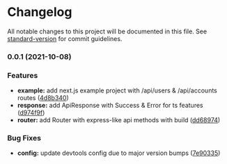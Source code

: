 # Changelog

All notable changes to this project will be documented in this file. See [standard-version](https://github.com/conventional-changelog/standard-version) for commit guidelines.

### 0.0.1 (2021-10-08)


### Features

* **example:** add next.js example project with /api/users & /api/accounts routes ([4d8b340](https://github.com/Howard86/next-api-handler/commit/4d8b340706bff5f915fb59fe3528a9d1385ce1b8))
* **response:** add ApiResponse with Success & Error for ts features ([d974f9f](https://github.com/Howard86/next-api-handler/commit/d974f9f91a6e9923cd620c72d6d63a28337194c9))
* **router:** add Router with express-like api methods with build ([dd68974](https://github.com/Howard86/next-api-handler/commit/dd689748e4dbbb48d7199a3c9e9392ff2f9706e5))


### Bug Fixes

* **config:** update devtools config due to major version bumps ([7e90335](https://github.com/Howard86/next-api-handler/commit/7e903351ba4046a852258b64380f052ae705d77f))

